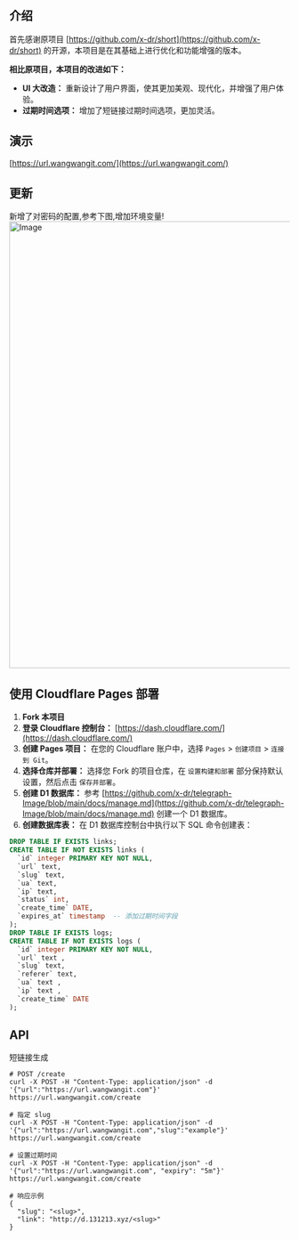 ## 介绍

首先感谢原项目 [https://github.com/x-dr/short](https://github.com/x-dr/short) 的开源，本项目是在其基础上进行优化和功能增强的版本。

**相比原项目，本项目的改进如下：**

*   **UI 大改造：** 重新设计了用户界面，使其更加美观、现代化，并增强了用户体验。
*   **过期时间选项：** 增加了短链接过期时间选项，更加灵活。

## 演示
[https://url.wangwangit.com/](https://url.wangwangit.com/)

## 更新
新增了对密码的配置,参考下图,增加环境变量!
<img width="1405" height="803" alt="Image" src="https://github.com/user-attachments/assets/f83e63fd-76a2-450a-8b30-628fc7a33768" />

## 使用 Cloudflare Pages 部署

1.  **Fork 本项目**
2.  **登录 Cloudflare 控制台：** [https://dash.cloudflare.com/](https://dash.cloudflare.com/)
3.  **创建 Pages 项目：** 在您的 Cloudflare 账户中，选择 `Pages` > `创建项目` > `连接到 Git`。
4.  **选择仓库并部署：** 选择您 Fork 的项目仓库，在 `设置构建和部署` 部分保持默认设置，然后点击 `保存并部署`。
5.  **创建 D1 数据库：** 参考 [https://github.com/x-dr/telegraph-Image/blob/main/docs/manage.md](https://github.com/x-dr/telegraph-Image/blob/main/docs/manage.md) 创建一个 D1 数据库。
6.  **创建数据库表：** 在 D1 数据库控制台中执行以下 SQL 命令创建表：
```sql
DROP TABLE IF EXISTS links;
CREATE TABLE IF NOT EXISTS links (
  `id` integer PRIMARY KEY NOT NULL,
  `url` text,
  `slug` text,
  `ua` text,
  `ip` text,
  `status` int,
  `create_time` DATE,
  `expires_at` timestamp  -- 添加过期时间字段
);
DROP TABLE IF EXISTS logs;
CREATE TABLE IF NOT EXISTS logs (
  `id` integer PRIMARY KEY NOT NULL,
  `url` text ,
  `slug` text,
  `referer` text,
  `ua` text ,
  `ip` text ,
  `create_time` DATE
);
```

## API
短链接生成
```
# POST /create
curl -X POST -H "Content-Type: application/json" -d '{"url":"https://url.wangwangit.com"}' https://url.wangwangit.com/create

# 指定 slug
curl -X POST -H "Content-Type: application/json" -d '{"url":"https://url.wangwangit.com","slug":"example"}' https://url.wangwangit.com/create

# 设置过期时间
curl -X POST -H "Content-Type: application/json" -d '{"url":"https://url.wangwangit.com", "expiry": "5m"}' https://url.wangwangit.com/create

# 响应示例
{
  "slug": "<slug>",
  "link": "http://d.131213.xyz/<slug>"
}
```
